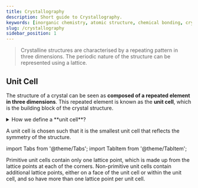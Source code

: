 ```yaml
---
title: Crystallography
description: Short guide to Crystallography.
keywords: [inorganic chemistry, atomic structure, chemical bonding, crystallography]
slug: /crystallography
sidebar_position: 1
---
```

> Crystalline structures are characterised by a repeating pattern in three dimensions. The periodic nature of the structure can be represented using a lattice.

## Unit Cell

The structure of a crystal can be seen as **composed of a repeated element in three dimensions**. This repeated element is known as the **unit cell**, which is the building block of the crystal structure.

<details>
    <summary>How we define a **unit cell**?</summary>

The unit cell is defined in terms of the lattice (set of identical points).

In three dimensions the unit cell is any **parallelepiped** whose vertices are lattice points, in two dimensions it is any **parallelogram** whose vertices are lattice points.
</details>

A unit cell is chosen such that it is the smallest unit cell that reflects the symmetry of the structure.

import Tabs from '@theme/Tabs';
import TabItem from '@theme/TabItem';

<Tabs>
  <TabItem value="primitive" label="Primitive" default>
    Primitive unit cells contain only one lattice point, which is made up from the lattice points at each of the corners.
  </TabItem>
  <TabItem value="nonprimitive" label="Non-primitive">
     Non-primitive unit cells contain additional lattice points, either on a face of the unit cell or within the unit cell, and so have more than one lattice point per unit cell.
  </TabItem>
</Tabs>

 